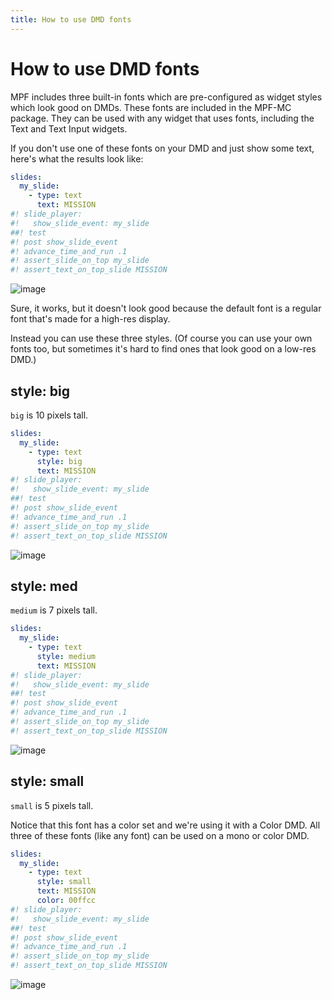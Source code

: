 ```yaml
---
title: How to use DMD fonts
---
```


# How to use DMD fonts


MPF includes three built-in fonts which are pre-configured as widget
styles which look good on DMDs. These fonts are included in the MPF-MC
package. They can be used with any widget that uses fonts, including the
Text and Text Input widgets.

If you don't use one of these fonts on your DMD and just show some
text, here's what the results look like:

``` yaml
slides:
  my_slide:
    - type: text
      text: MISSION
#! slide_player:
#!   show_slide_event: my_slide
##! test
#! post show_slide_event
#! advance_time_and_run .1
#! assert_slide_on_top my_slide
#! assert_text_on_top_slide MISSION
```

![image](../images/dmd_default.png)

Sure, it works, but it doesn't look good because the default font is a
regular font that's made for a high-res display.

Instead you can use these three styles. (Of course you can use your own
fonts too, but sometimes it's hard to find ones that look good on a
low-res DMD.)

## style: big

`big` is 10 pixels tall.

``` yaml
slides:
  my_slide:
    - type: text
      style: big
      text: MISSION
#! slide_player:
#!   show_slide_event: my_slide
##! test
#! post show_slide_event
#! advance_time_and_run .1
#! assert_slide_on_top my_slide
#! assert_text_on_top_slide MISSION
```

![image](../images/dmd_big.png)

## style: med

`medium` is 7 pixels tall.

``` yaml
slides:
  my_slide:
    - type: text
      style: medium
      text: MISSION
#! slide_player:
#!   show_slide_event: my_slide
##! test
#! post show_slide_event
#! advance_time_and_run .1
#! assert_slide_on_top my_slide
#! assert_text_on_top_slide MISSION
```

![image](../images/dmd_med.png)

## style: small

`small` is 5 pixels tall.

Notice that this font has a color set and we're using it with a Color
DMD. All three of these fonts (like any font) can be used on a mono or
color DMD.

``` yaml
slides:
  my_slide:
    - type: text
      style: small
      text: MISSION
      color: 00ffcc
#! slide_player:
#!   show_slide_event: my_slide
##! test
#! post show_slide_event
#! advance_time_and_run .1
#! assert_slide_on_top my_slide
#! assert_text_on_top_slide MISSION
```

![image](../images/dmd_small.png)
